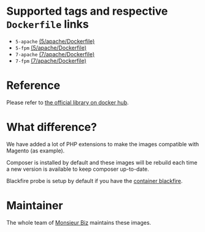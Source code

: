 # Supported tags and respective `Dockerfile` links

* `5-apache` [(5/apache/Dockerfile)](https://github.com/monsieurbiz/docker/blob/master/php/5/apache/Dockerfile)
* `5-fpm` [(5/apache/Dockerfile)](https://github.com/monsieurbiz/docker/blob/master/php/5/fpm/Dockerfile)
* `7-apache` [(7/apache/Dockerfile)](https://github.com/monsieurbiz/docker/blob/master/php/7/apache/Dockerfile)
* `7-fpm` [(7/apache/Dockerfile)](https://github.com/monsieurbiz/docker/blob/master/php/7/fpm/Dockerfile)

# Reference

Please refer to [the official library on docker hub](https://hub.docker.com/_/php/).

# What difference?

We have added a lot of PHP extensions to make the images compatible with Magento (as example).

Composer is installed by default and these images will be rebuild each time a new version is available to keep composer up-to-date.

Blackfire probe is setup by default if you have the [container blackfire](https://hub.docker.com/r/blackfire/blackfire/).

# Maintainer

The whole team of [Monsieur Biz](https://github.com/monsieurbiz) maintains these images.
